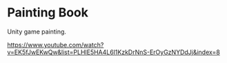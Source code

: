 # Painting Book
 Unity game painting.

https://www.youtube.com/watch?v=EK5fJwEKwQw&list=PLHlE5HA4L6l1KzkDrNnS-ErOyGzNYDdJj&index=8
